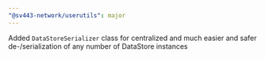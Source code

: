 ```yaml
---
"@sv443-network/userutils": major
---
```


Added `DataStoreSerializer` class for centralized and much easier and safer de-/serialization of any number of DataStore instances
